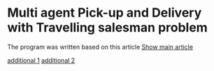 # Multi agent Pick-up and Delivery with Travelling salesman problem

The program was written based on this article
[Show main article](docs/tsp-mapf.pdf)
<br> 

[additional 1](docs/coop-path-AIIDE.pdf)
[additional 2](docs/spaceTimeAstar.pdf)